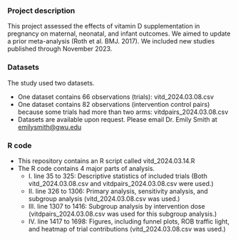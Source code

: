 ### Project description
This project assessed the effects of vitamin D supplementation in pregnancy on maternal, neonatal, and infant outcomes. We aimed to update a prior meta-analysis (Roth et al. BMJ. 2017). We included new studies published through November 2023. 

### Datasets
The study used two datasets.
-	One dataset contains 66 observations (trials):  vitd_2024.03.08.csv
-	One dataset contains 82 observations (intervention control pairs) because some trials had more than two arms: vitdpairs_2024.03.08.csv
-	Datasets are available upon request. Please email Dr. Emily Smith at emilysmith@gwu.edu

### R code
- This repository contains an R script called vitd_2024.03.14.R 
- The R code contains 4 major parts of analysis.
  - I. line 35 to 325: Descriptive statistics of included trials (Both vitd_2024.03.08.csv and vitdpairs_2024.03.08.csv were used.)
  - II. line 326 to 1306: Primary analysis, sensitivity analysis, and subgroup analysis (vitd_2024.03.08.csv was used.) 
  - III. line 1307 to 1416: Subgroup analysis by intervention dose (vitdpairs_2024.03.08.csv was used for this subgroup analysis.)
  - IV. line 1417 to 1698: Figures, including funnel plots, ROB traffic light, and heatmap of trial contributions (vitd_2024.03.08.csv was used.)
